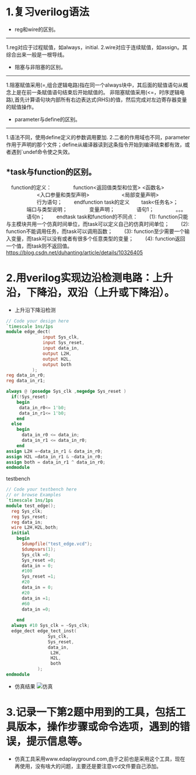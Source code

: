 1.复习verilog语法
====
* reg和wire的区别。
----

  1.reg对应于过程赋值，如always，initial.
  2.wire对应于连续赋值，如assign。其综合出来一般是一根导线。
  
* 阻塞与非阻塞的区别。
-----
  1.阻塞赋值采用(=,组合逻辑电路)指在同一个always块中，其后面的赋值语句从概念上是在前一条赋值语句结束后开始赋值的。
  非阻塞赋值采用(<=，时序逻辑电路),首先计算语句块内部所有右边表达式(RHS)的值，然后完成对左边寄存器变量的赋值操作。
  
* parameter与define的区别。
-----
  1.语法不同，使用define定义的参数调用要加.
  2.二者的作用域也不同，parameter 作用于声明的那个文件；define从编译器读到这条指令开始到编译结束都有效，或者遇到`undef命令使之失效。
  
*task与function的区别。
-----
  　function的定义：
　　　　function<返回值类型和位宽> <函数名>
　　　　　　<入口参量和类型声明>
　　　　　　<局部变量声明>
　　　　　　行为语句；
　　endfunction
  task的定义
　　task<任务名>；
　　　　端口与类型说明；
　　　　变量声明；
　　　　语句1；
　　　　。。。
　　　　语句n；
　　endtask
  task和function的不同点：
　　(1):  function只能与主模块共用一个仿真时间单位，而task可以定义自己的仿真时间单位；
　　(2):  function不能调用任务，而task可以调用函数；
　　(3):  function至少需要一个输入变量，而task可以没有或者有很多个任意类型的变量；
　　(4):  function返回一个值，而task则不返回值。
  https://blog.csdn.net/duhanting/article/details/10326405
  
2.用verilog实现边沿检测电路：上升沿，下降沿，双沿（上升或下降沿）。
====
  * 上升沿下降沿检测
  ```verilog
 // Code your design here
`timescale 1ns/1ps
module edge_dect(
				input Sys_clk,
  				input Sys_reset,
  				input data_in,
  				output L2H,
  				output H2L,
  				output both
			);
  reg data_in_r0;
  reg data_in_r1;

  always @ (posedge Sys_clk ,negedge Sys_reset )
    if(!Sys_reset)
      begin
       data_in_r0<= 1'b0;
	   data_in_r1<= 1'b0;
      end
  	else
      begin
        data_in_r0 <= data_in;
		data_in_r1 <= data_in_r0;
      end
  assign L2H =~data_in_r1 & data_in_r0;
  assign H2L =data_in_r1 & ~data_in_r0;
  assign both = data_in_r1 ^ data_in_r0;
endmodule

```
testbench
```verilog
// Code your testbench here
// or browse Examples
`timescale 1ns/1ps
module test_edge();
  reg Sys_clk;
  reg Sys_reset;
  reg data_in;
  wire L2H,H2L,both;
  initial
    begin
      $dumpfile("test_edge.vcd");
      $dumpvars(1);
      Sys_clk =0;
      Sys_reset =0;
      data_in = 0;
      #100
      Sys_reset =1;
      #20
      data_in = 0;
      #20
      data_in =1;
      #60
      data_in =0;
      
    end
  always #10 Sys_clk = ~Sys_clk;
  edge_dect edge_tect_inst(
				Sys_clk,
  				Sys_reset,
  				data_in,
  				 L2H,
  				 H2L,
    			 both
			);
endmodule

```
* 仿真结果
![仿真](https://github.com/zsylov/verliog-study/blob/master/%E2%80%9C/%E2%80%9D/20190429124713855.PNG)
  
3.记录一下第2题中用到的工具，包括工具版本，操作步骤或命令选项，遇到的错误，提示信息等。
====
  * 仿真工具采用www.edaplayground.com,由于之前也是采用这个工具，现在再使用，没有啥大的问题，主要还是要注意vcd文件要自己添加。
